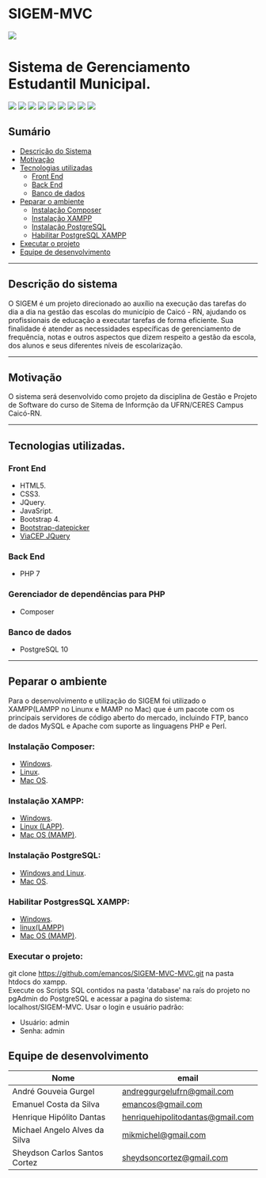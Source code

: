 # SIGEM-MVC
![](img/logo.png)
# Sistema de Gerenciamento Estudantil Municipal.  
![](https://img.shields.io/badge/php-v7-green.svg?longCache=true&style=flat-square) ![](https://img.shields.io/badge/css-v3-blue.svg?longCache=true&style=flat-square) ![](https://img.shields.io/badge/html-v5-orange.svg?longCache=true&style=flat-square) ![](https://img.shields.io/badge/jQuery-v3.3.1-blue.svg?longCache=true&style=flat-square) ![](https://img.shields.io/badge/javascript-developer-pink.svg?longCache=true&style=flat-square) ![](https://img.shields.io/badge/Bootstrap-v4-purple.svg?longCache=true&style=flat-square) ![](https://img.shields.io/badge/PostgreSQL-v10-blue.svg?longCache=true&style=flat-square) ![](https://img.shields.io/badge/ViaCep-API-green.svg?longCache=true&style=flat-square) ![](https://img.shields.io/badge/BootstrapDatapicker-v1.6.4-purple.svg?longCache=true&style=flat-square)

## Sumário
- [Descrição do Sistema](https://github.com/emancos/SIGEM-MVC#descrição-do-sistema)
- [Motivação](https://github.com/emancos/SIGEM-MVC#motivação)
- [Tecnologias utilizadas](https://github.com/emancos/SIGEM-MVC#tecnologias-utilizadas)
	- [Front End](https://github.com/emancos/SIGEM-MVC#front-end)
	- [Back End](https://github.com/emancos/SIGEM-MVC#back-end)
	- [Banco de dados](https://github.com/emancos/SIGEM-MVC#banco-de-dados)
- [Peparar o ambiente](https://github.com/emancos/SIGEM-MVC#preparar-o-ambiente)
    - [Instalação Composer](https://github.com/emancos/SIGEM-MVC#instalação-composer)
	- [Instalação XAMPP](https://github.com/emancos/SIGEM-MVC#instalação-xampp)
	- [Instalação PostgreSQL](https://github.com/emancos/SIGEM-MVC#instalação-postgresql)
	- [Habilitar PostgreSQL XAMPP](https://github.com/emancos/SIGEM-MVC#habilitar-postgressql-xampp)
- [Executar o projeto](https://github.com/emancos/SIGEM-MVC#executar-o-projeto)
- [Equipe de desenvolvimento](https://github.com/emancos/SIGEM-MVC#equipe-de-desenvolvimento)

---

## Descrição do sistema
O SIGEM é um projeto direcionado ao auxílio na execução das tarefas do dia a dia na gestão das escolas do município de Caicó - RN, ajudando os profissionais de educação a executar tarefas de forma eficiente.
Sua finalidade é atender as necessidades específicas de gerenciamento de frequência, notas e outros aspectos que dizem respeito a gestão da escola, dos alunos e seus diferentes níveis de escolarização.

---
## Motivação
O sistema será desenvolvido como projeto da disciplina de Gestão e Projeto de Software do curso de Sitema de Informção da UFRN/CERES Campus Caicó-RN.

---
## Tecnologias utilizadas.
### Front End
- HTML5. 
- CSS3.
- JQuery.
- JavaSript.  
- Bootstrap 4.
- [Bootstrap-datepicker](https://bootstrap-datepicker.readthedocs.io/en/latest/)
- [ViaCEP JQuery](https://viacep.com.br/exemplo/jquery/)

### Back End
- PHP 7

### Gerenciador de dependências para PHP 
- Composer

### Banco de dados
- PostgreSQL 10

---
## Peparar o ambiente
Para o desenvolvimento e utilização do SIGEM foi utilizado o XAMPP(LAMPP no Linunx e MAMP no Mac) que é um pacote com os principais servidores de código aberto do mercado, incluindo FTP, banco de dados MySQL e Apache com suporte as linguagens PHP e Perl.
### Instalação Composer:
- [Windows](https://getcomposer.org/doc/00-intro.md#installation-windows).
- [Linux](https://www.hostinger.com/tutorials/how-to-install-composer#gref).
- [Mac OS](https://medium.com/@felipefranco_22418/instalando-o-composer-no-macos-sierra-10-13-5d761ba3092b).

### Instalação XAMPP:
- [Windows](https://www.webucator.com/how-to/how-install-start-test-xampp-on-windows-setup-of-introduction-php.cfm).
- [Linux (LAPP)](https://hectorgarciaperez.wordpress.com/2012/02/22/instalar-un-servidor-lapp-linux-apache-postgresql-php-en-debian-6/).
- [Mac OS (MAMP)](https://www.webucator.com/how-to/how-install-start-test-xampp-on-mac-osx.cfm).

### Instalação PostgreSQL:
- [Windows and Linux](http://www.techken.in/linux/install-postgresql-10-windows-10-linux/).
- [Mac OS](https://coolestguidesontheplant.com/installing-postgresql-database-os-x-10-9-mavericks-configure-phppgadmin/).

### Habilitar PostgresSQL XAMPP:
- [Windows](https://santiagobambui.wordpress.com/2013/02/06/ativando-o-postgresql-no-xampp/).
- [linux(LAMPP)](http://desarrollomaya.blogspot.com/2013/04/preparar-apache-de-xampp-para-acceder.html)
- [Mac OS (MAMP)](https://stackoverflow.com/questions/26003058/how-to-enable-postgresql-in-xampp-on-mac-os).

### Executar o projeto:
git clone https://github.com/emancos/SIGEM-MVC-MVC.git na pasta htdocs do xampp.  
Execute os Scripts SQL contidos na pasta 'database' na raís do projeto no pgAdmin do PostgreSQL e acessar a pagina do sistema:  
localhost/SIGEM-MVC.
Usar o login e usuário padrão:
- Usuário: admin
- Senha: admin

## Equipe de desenvolvimento
Nome|email
------------------------------|-----------------------------------
André Gouveia Gurgel | andreggurgelufrn@gmail.com
Emanuel Costa da Silva | emancos@gmail.com
Henrique Hipólito Dantas | henriquehipolitodantas@gmail.com
Michael Angelo Alves da Silva | mikmichel@gmail.com
Sheydson Carlos Santos Cortez | sheydsoncortez@gmail.com

